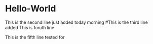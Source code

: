 # Hello-World
This is the second line just added today morning
#This is the third line added
This is foruth line

This is the fifth line tested for 
